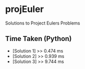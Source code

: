 # projEuler
Solutions to Project Eulers Problems


## Time Taken (Python)
* [Solution 1] >> 0.474 ms
* [Solution 2] >> 0.939 ms
* [Solution 3] >> 9.744 ms
